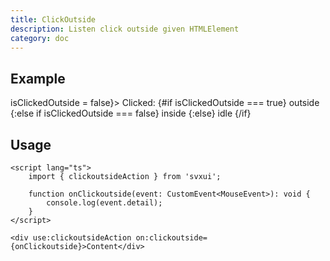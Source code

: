 ```yaml
---
title: ClickOutside
description: Listen click outside given HTMLElement
category: doc
---
```


<script lang="ts">
    import { Card, Text, clickoutsideAction } from 'svxui';

    let isClickedOutside = undefined
    function onClickoutside(event: CustomEvent<MouseEvent>): void {
        isClickedOutside = true
    }
</script>

## Example

<Card>
<Card variant="outline" class="p-7">
<div  use:clickoutsideAction on:clickoutside={onClickoutside} on:click={() => isClickedOutside = false}>
<Text>
Clicked:
{#if isClickedOutside === true} 
<Text color="green">outside</Text>
{:else if isClickedOutside === false} 
<Text color="red">inside</Text>
{:else}
<Text disabled>idle</Text>
{/if}
</Text>
</div>
</Card>
</Card>

## Usage

```svelte
<script lang="ts">
    import { clickoutsideAction } from 'svxui';

    function onClickoutside(event: CustomEvent<MouseEvent>): void {
        console.log(event.detail);
    }
</script>

<div use:clickoutsideAction on:clickoutside={onClickoutside}>Content</div>
```
